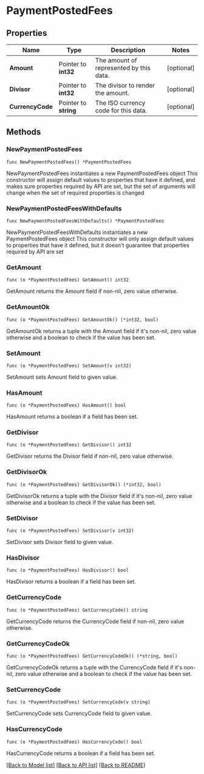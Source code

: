 # PaymentPostedFees

## Properties

Name | Type | Description | Notes
------------ | ------------- | ------------- | -------------
**Amount** | Pointer to **int32** | The amount of represented by this data. | [optional] 
**Divisor** | Pointer to **int32** | The divisor to render the amount. | [optional] 
**CurrencyCode** | Pointer to **string** | The ISO currency code for this data. | [optional] 

## Methods

### NewPaymentPostedFees

`func NewPaymentPostedFees() *PaymentPostedFees`

NewPaymentPostedFees instantiates a new PaymentPostedFees object
This constructor will assign default values to properties that have it defined,
and makes sure properties required by API are set, but the set of arguments
will change when the set of required properties is changed

### NewPaymentPostedFeesWithDefaults

`func NewPaymentPostedFeesWithDefaults() *PaymentPostedFees`

NewPaymentPostedFeesWithDefaults instantiates a new PaymentPostedFees object
This constructor will only assign default values to properties that have it defined,
but it doesn't guarantee that properties required by API are set

### GetAmount

`func (o *PaymentPostedFees) GetAmount() int32`

GetAmount returns the Amount field if non-nil, zero value otherwise.

### GetAmountOk

`func (o *PaymentPostedFees) GetAmountOk() (*int32, bool)`

GetAmountOk returns a tuple with the Amount field if it's non-nil, zero value otherwise
and a boolean to check if the value has been set.

### SetAmount

`func (o *PaymentPostedFees) SetAmount(v int32)`

SetAmount sets Amount field to given value.

### HasAmount

`func (o *PaymentPostedFees) HasAmount() bool`

HasAmount returns a boolean if a field has been set.

### GetDivisor

`func (o *PaymentPostedFees) GetDivisor() int32`

GetDivisor returns the Divisor field if non-nil, zero value otherwise.

### GetDivisorOk

`func (o *PaymentPostedFees) GetDivisorOk() (*int32, bool)`

GetDivisorOk returns a tuple with the Divisor field if it's non-nil, zero value otherwise
and a boolean to check if the value has been set.

### SetDivisor

`func (o *PaymentPostedFees) SetDivisor(v int32)`

SetDivisor sets Divisor field to given value.

### HasDivisor

`func (o *PaymentPostedFees) HasDivisor() bool`

HasDivisor returns a boolean if a field has been set.

### GetCurrencyCode

`func (o *PaymentPostedFees) GetCurrencyCode() string`

GetCurrencyCode returns the CurrencyCode field if non-nil, zero value otherwise.

### GetCurrencyCodeOk

`func (o *PaymentPostedFees) GetCurrencyCodeOk() (*string, bool)`

GetCurrencyCodeOk returns a tuple with the CurrencyCode field if it's non-nil, zero value otherwise
and a boolean to check if the value has been set.

### SetCurrencyCode

`func (o *PaymentPostedFees) SetCurrencyCode(v string)`

SetCurrencyCode sets CurrencyCode field to given value.

### HasCurrencyCode

`func (o *PaymentPostedFees) HasCurrencyCode() bool`

HasCurrencyCode returns a boolean if a field has been set.


[[Back to Model list]](../README.md#documentation-for-models) [[Back to API list]](../README.md#documentation-for-api-endpoints) [[Back to README]](../README.md)


